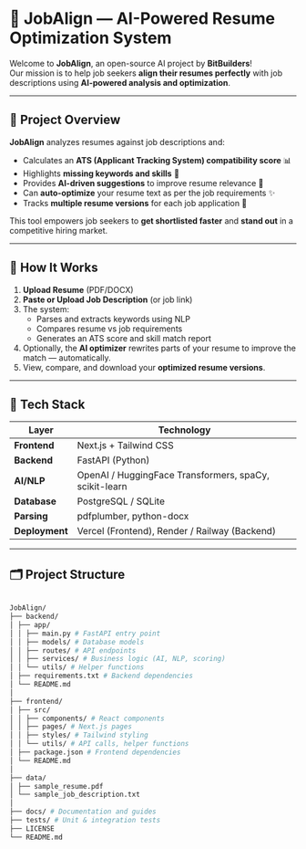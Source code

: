 # 💼 JobAlign — AI-Powered Resume Optimization System

Welcome to **JobAlign**, an open-source AI project by **BitBuilders**!  
Our mission is to help job seekers **align their resumes perfectly** with job descriptions using **AI-powered analysis and optimization**.

---

## 🚀 Project Overview

**JobAlign** analyzes resumes against job descriptions and:
- Calculates an **ATS (Applicant Tracking System) compatibility score** 📊  
- Highlights **missing keywords and skills** 👀  
- Provides **AI-driven suggestions** to improve resume relevance 🧠  
- Can **auto-optimize** your resume text as per the job requirements ✨  
- Tracks **multiple resume versions** for each job application 🔁  

This tool empowers job seekers to **get shortlisted faster** and **stand out** in a competitive hiring market.

---

## 🧠 How It Works

1. **Upload Resume** (PDF/DOCX)  
2. **Paste or Upload Job Description** (or job link)  
3. The system:
   - Parses and extracts keywords using NLP  
   - Compares resume vs job requirements  
   - Generates an ATS score and skill match report  
4. Optionally, the **AI optimizer** rewrites parts of your resume to improve the match — automatically.  
5. View, compare, and download your **optimized resume versions**.

---

## 🧰 Tech Stack

| Layer | Technology |
|-------|-------------|
| **Frontend** | Next.js + Tailwind CSS |
| **Backend** | FastAPI (Python) |
| **AI/NLP** | OpenAI / HuggingFace Transformers, spaCy, scikit-learn |
| **Database** | PostgreSQL / SQLite |
| **Parsing** | pdfplumber, python-docx |
| **Deployment** | Vercel (Frontend), Render / Railway (Backend) |

---

## 🗂️ Project Structure

```bash

JobAlign/
├── backend/
│ ├── app/
│ │ ├── main.py # FastAPI entry point
│ │ ├── models/ # Database models
│ │ ├── routes/ # API endpoints
│ │ ├── services/ # Business logic (AI, NLP, scoring)
│ │ └── utils/ # Helper functions
│ ├── requirements.txt # Backend dependencies
│ └── README.md
│
├── frontend/
│ ├── src/
│ │ ├── components/ # React components
│ │ ├── pages/ # Next.js pages
│ │ ├── styles/ # Tailwind styling
│ │ └── utils/ # API calls, helper functions
│ ├── package.json # Frontend dependencies
│ └── README.md
│
├── data/
│ ├── sample_resume.pdf
│ └── sample_job_description.txt
│
├── docs/ # Documentation and guides
├── tests/ # Unit & integration tests
├── LICENSE
└── README.md
```
